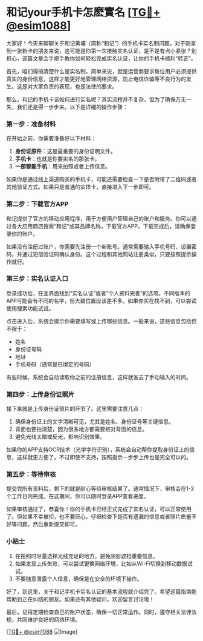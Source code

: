 # 和记your手机卡怎麽實名 [[TG💪+ @esim1088](https://t.me/s/esim1088)]

大家好！今天来聊聊关于和记黄埔（简称“和记”）的手机卡实名制问题。对于刚拿到一张新卡的朋友来说，这可能是你第一次接触实名认证，是不是有点小紧张？别担心，这篇文章会手把手教你如何轻松完成实名认证，让你的手机卡顺利“转正”。

首先，咱们得搞清楚什么是实名制。简单来说，就是运营商要求每位用户必须提供真实的身份信息，这样才能更好地管理网络资源，防止电信诈骗等不良行为的发生。这是对大家负责的表现，也是法律的要求。

那么，和记的手机卡该如何进行实名呢？其实流程并不复杂，但为了确保万无一失，我们还是得一步步来。以下是详细的操作步骤：

### 第一步：准备材料

在开始之前，你需要准备好以下材料：
1. **身份证原件**：这是最重要的身份证明文件。
2. **手机卡**：也就是你要实名的那张卡。
3. **一部智能手机**：用来拍照或者上传信息。

如果你是通过线上渠道购买的手机卡，可能还需要检查一下是否附带了二维码或者其他验证方式。如果只是普通的实体卡，直接进入下一步即可。

### 第二步：下载官方APP

和记提供了官方的移动应用程序，用于方便用户管理自己的账户和服务。你可以通过各大应用商店搜索“和记”或其品牌名称，下载官方APP。下载完成后，请确保登录你的账户。

如果没有注册过账户，你需要先注册一个新账号。通常需要输入手机号码、设置密码，并通过短信验证码确认身份。这个过程和其他网站注册类似，只要按照提示操作就行。

### 第三步：实名认证入口

登录成功后，在主界面找到“实名认证”或者“个人资料完善”的选项。不同版本的APP可能会有不同的名字，但大致位置应该差不多。如果你实在找不到，可以尝试使用搜索功能试试。

点击进入后，系统会提示你需要填写或上传哪些信息。一般来说，这些信息包括但不限于：
- 姓名
- 身份证号码
- 地址
- 手机号码（通常是已绑定的号码）

有些时候，系统会自动读取你之前的注册信息，这样就省去了手动输入的时间。

### 第四步：上传身份证照片

接下来就是上传身份证照片的环节了。这里需要注意几点：
1. 确保身份证上的文字清晰可见，尤其是姓名、身份证号等关键信息。
2. 背面也要拍清楚，因为很多地方都需要核对背面的信息。
3. 避免光线太暗或反光，影响识别效果。

如果你的APP支持OCR技术（光学字符识别），系统会自动帮你提取身份证上的信息，这样就更方便了。不过即使不支持，按照指示一步步上传也是完全可以的。

### 第五步：等待审核

提交完所有资料后，剩下的就是耐心等待审核结果了。通常情况下，审核会在1-3个工作日内完成。在这期间，你可以随时登录APP查看进度。

如果审核通过了，恭喜你！你的手机卡已经正式完成了实名认证，可以正常使用了。但如果不幸被拒，也不要灰心，仔细检查下是否有遗漏的信息或者照片质量不好等问题，然后重新提交即可。

### 小贴士

1. 在拍照时尽量选择光线充足的地方，避免阴影遮挡重要信息。
2. 如果发现上传失败，可以尝试更换网络环境，比如从Wi-Fi切换到移动数据试试。
3. 不要随意泄露个人信息，确保是在安全的环境下操作。

好了，到这里，关于和记手机卡实名认证的基本流程就介绍完了。希望这篇指南能帮助到正在纠结的朋友。如果还有其他疑问，欢迎留言讨论哦！

最后，记得定期检查自己的账户状态，确保一切正常运作。同时，遵守相关法律法规，共同维护良好的网络环境。

[[TG💪+ @esim1088](https://t.me/s/esim1088) ![Image](https://i.postimg.cc/4NQfJmqS/Snipaste-2025-05-13-00-14-12.png)]
